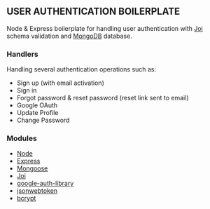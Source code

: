 ## USER AUTHENTICATION BOILERPLATE

Node & Express boilerplate for handling user authentication with [Joi]() schema validation and [MongoDB](https://www.mongodb.com/try/download/community) database.

### Handlers

Handling several authentication operations such as:

- Sign up (with email activation)
- Sign in
- Forgot password & reset password (reset link sent to email)
- Google OAuth
- Update Profile
- Change Password

### Modules

- [Node](https://nodejs.org/en/)
- [Express](https://expressjs.com/)
- [Mongoose](https://mongoosejs.com/docs/)
- [Joi](https://github.com/sideway/joi/blob/master/API.md)
- [google-auth-library](https://github.com/googleapis/google-auth-library-nodejs)
- [jsonwebtoken](https://github.com/auth0/node-jsonwebtoken)
- [bcrypt](https://www.npmjs.com/package/bcrypt)
